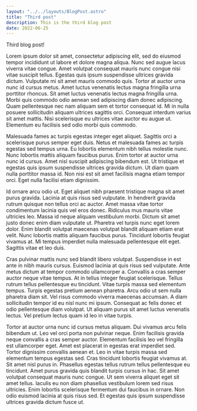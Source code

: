 ```yaml
---
layout: "../../layouts/BlogPost.astro"
title: "Third post"
description: This is the third blog post
date: 2022-06-25
---
```


Third blog post!

Lorem ipsum dolor sit amet, consectetur adipiscing elit, sed do eiusmod tempor incididunt ut labore et dolore magna aliqua. Nunc sed augue lacus viverra vitae congue. Amet volutpat consequat mauris nunc congue nisi vitae suscipit tellus. Egestas quis ipsum suspendisse ultrices gravida dictum. Vulputate mi sit amet mauris commodo quis. Tortor at auctor urna nunc id cursus metus. Amet luctus venenatis lectus magna fringilla urna porttitor rhoncus. Sit amet luctus venenatis lectus magna fringilla urna. Morbi quis commodo odio aenean sed adipiscing diam donec adipiscing. Quam pellentesque nec nam aliquam sem et tortor consequat id. Mi in nulla posuere sollicitudin aliquam ultrices sagittis orci. Consequat interdum varius sit amet mattis. Nisi scelerisque eu ultrices vitae auctor eu augue ut. Elementum eu facilisis sed odio morbi quis commodo.

Malesuada fames ac turpis egestas integer eget aliquet. Sagittis orci a scelerisque purus semper eget duis. Netus et malesuada fames ac turpis egestas sed tempus urna. Eu lobortis elementum nibh tellus molestie nunc. Nunc lobortis mattis aliquam faucibus purus. Enim tortor at auctor urna nunc id cursus. Amet nisl suscipit adipiscing bibendum est. Ut tristique et egestas quis ipsum suspendisse ultrices gravida dictum. Ut diam quam nulla porttitor massa id. Non nisi est sit amet facilisis magna etiam tempor orci. Eget nulla facilisi etiam dignissim.

Id ornare arcu odio ut. Eget aliquet nibh praesent tristique magna sit amet purus gravida. Lacinia at quis risus sed vulputate. In hendrerit gravida rutrum quisque non tellus orci ac auctor. Amet massa vitae tortor condimentum lacinia quis vel eros donec. Ridiculus mus mauris vitae ultricies leo. Massa id neque aliquam vestibulum morbi. Dictum sit amet justo donec enim diam vulputate ut. Pharetra vel turpis nunc eget lorem dolor. Enim blandit volutpat maecenas volutpat blandit aliquam etiam erat velit. Nunc lobortis mattis aliquam faucibus purus. Tincidunt lobortis feugiat vivamus at. Mi tempus imperdiet nulla malesuada pellentesque elit eget. Sagittis vitae et leo duis.

Cras pulvinar mattis nunc sed blandit libero volutpat. Suspendisse in est ante in nibh mauris cursus. Euismod lacinia at quis risus sed vulputate. Ante metus dictum at tempor commodo ullamcorper a. Convallis a cras semper auctor neque vitae tempus. At in tellus integer feugiat scelerisque. Tellus rutrum tellus pellentesque eu tincidunt. Vitae turpis massa sed elementum tempus. Turpis egestas pretium aenean pharetra. Arcu odio ut sem nulla pharetra diam sit. Vel risus commodo viverra maecenas accumsan. A diam sollicitudin tempor id eu nisl nunc mi ipsum. Consequat ac felis donec et odio pellentesque diam volutpat. Ut aliquam purus sit amet luctus venenatis lectus. Vel pretium lectus quam id leo in vitae turpis.

Tortor at auctor urna nunc id cursus metus aliquam. Dui vivamus arcu felis bibendum ut. Leo vel orci porta non pulvinar neque. Enim facilisis gravida neque convallis a cras semper auctor. Elementum facilisis leo vel fringilla est ullamcorper eget. Amet est placerat in egestas erat imperdiet sed. Tortor dignissim convallis aenean et. Leo in vitae turpis massa sed elementum tempus egestas sed. Cras tincidunt lobortis feugiat vivamus at. Sit amet nisl purus in. Phasellus egestas tellus rutrum tellus pellentesque eu tincidunt. Amet purus gravida quis blandit turpis cursus in hac. Sit amet volutpat consequat mauris nunc congue. Ut sem viverra aliquet eget sit amet tellus. Iaculis eu non diam phasellus vestibulum lorem sed risus ultricies. Enim lobortis scelerisque fermentum dui faucibus in ornare. Non odio euismod lacinia at quis risus sed. Et egestas quis ipsum suspendisse ultrices gravida dictum fusce ut.
